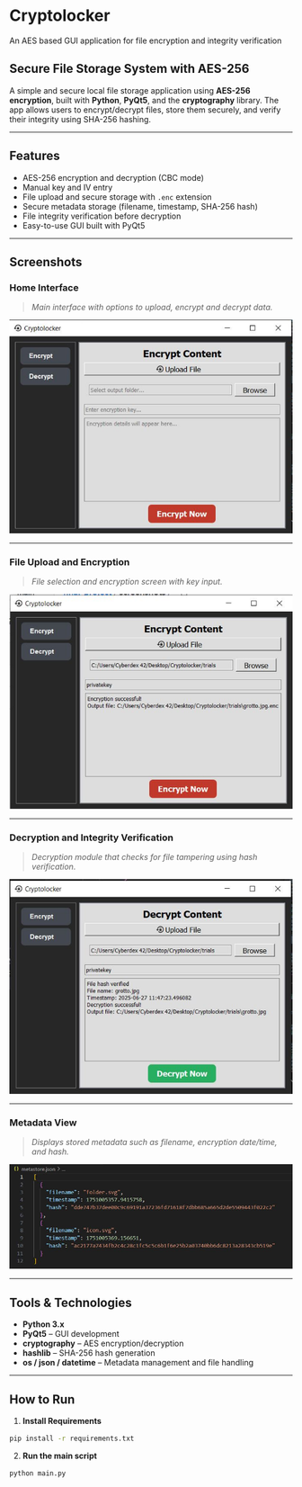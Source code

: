 # Cryptolocker
An AES based GUI application for file encryption and integrity verification

## Secure File Storage System with AES-256

A simple and secure local file storage application using **AES-256 encryption**, built with **Python**, **PyQt5**, and the **cryptography** library. The app allows users to encrypt/decrypt files, store them securely, and verify their integrity using SHA-256 hashing.

---

## Features

- AES-256 encryption and decryption (CBC mode)
- Manual key and IV entry
- File upload and secure storage with `.enc` extension
- Secure metadata storage (filename, timestamp, SHA-256 hash)
- File integrity verification before decryption
- Easy-to-use GUI built with PyQt5

---

## Screenshots

### Home Interface
> _Main interface with options to upload, encrypt and decrypt data._

![Home Interface](./screenshots/main.JPG)

---

### File Upload and Encryption
> _File selection and encryption screen with key input._

![Encryption Screen](./screenshots/encryption.JPG)

---

### Decryption and Integrity Verification
> _Decryption module that checks for file tampering using hash verification._

![Decryption Screen](./screenshots/decryption.JPG)

---

### Metadata View
> _Displays stored metadata such as filename, encryption date/time, and hash._

![Metadata View](./screenshots/meta.JPG)

---

## Tools & Technologies

- **Python 3.x**
- **PyQt5** – GUI development
- **cryptography** – AES encryption/decryption
- **hashlib** – SHA-256 hash generation
- **os / json / datetime** – Metadata management and file handling

---

## How to Run

1. **Install Requirements**

```bash
pip install -r requirements.txt
```

2. **Run the main script**

```bash
python main.py

